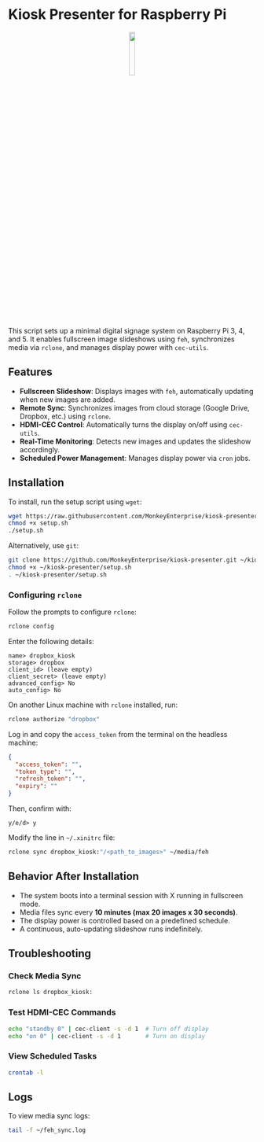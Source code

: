 # Kiosk Presenter for Raspberry Pi

<p align="center"> <img src="https://upload.wikimedia.org/wikipedia/en/thumb/c/cb/Raspberry_Pi_Logo.svg/200px-Raspberry_Pi_Logo.svg.png" width="15%"> </p>

This script sets up a minimal digital signage system on Raspberry Pi 3, 4, and 5. It enables fullscreen image slideshows using `feh`, synchronizes media via `rclone`, and manages display power with `cec-utils`.

## Features

- **Fullscreen Slideshow**: Displays images with `feh`, automatically updating when new images are added.
- **Remote Sync**: Synchronizes images from cloud storage (Google Drive, Dropbox, etc.) using `rclone`.
- **HDMI-CEC Control**: Automatically turns the display on/off using `cec-utils`.
- **Real-Time Monitoring**: Detects new images and updates the slideshow accordingly.
- **Scheduled Power Management**: Manages display power via `cron` jobs.

## Installation

To install, run the setup script using `wget`:

```bash
wget https://raw.githubusercontent.com/MonkeyEnterprise/kiosk-presenter/refs/heads/main/setup.sh -O setup.sh
chmod +x setup.sh
./setup.sh
```

Alternatively, use `git`:

```bash
git clone https://github.com/MonkeyEnterprise/kiosk-presenter.git ~/kiosk-presenter
chmod +x ~/kiosk-presenter/setup.sh
. ~/kiosk-presenter/setup.sh
```

### Configuring `rclone`

Follow the prompts to configure `rclone`:

```bash
rclone config
```

Enter the following details:

```
name> dropbox_kiosk
storage> dropbox
client_id> (leave empty)
client_secret> (leave empty)
advanced_config> No
auto_config> No
```

On another Linux machine with `rclone` installed, run:

```bash
rclone authorize "dropbox"
```

Log in and copy the `access_token` from the terminal on the headless machine:

```json
{
  "access_token": "",
  "token_type": "",
  "refresh_token": "",
  "expiry": ""
}
```

Then, confirm with:

```
y/e/d> y
```

Modify the line in `~/.xinitrc` file:
```bash
rclone sync dropbox_kiosk:"/<path_to_images>" ~/media/feh
```

## Behavior After Installation

- The system boots into a terminal session with X running in fullscreen mode.
- Media files sync every **10 minutes (max 20 images x 30 seconds)**.
- The display power is controlled based on a predefined schedule.
- A continuous, auto-updating slideshow runs indefinitely.

## Troubleshooting

### Check Media Sync

```bash
rclone ls dropbox_kiosk:
```

### Test HDMI-CEC Commands

```bash
echo "standby 0" | cec-client -s -d 1  # Turn off display
echo "on 0" | cec-client -s -d 1       # Turn on display
```

### View Scheduled Tasks

```bash
crontab -l
```

## Logs

To view media sync logs:

```bash
tail -f ~/feh_sync.log
